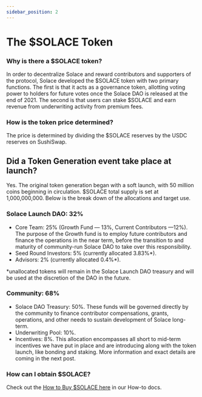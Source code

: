 ```yaml
---
sidebar_position: 2
---
```


# The $SOLACE Token

### Why is there a $SOLACE token?
In order to decentralize Solace and reward contributors and supporters of the protocol, Solace developed the $SOLACE token with two primary functions. The first is that it acts as a governance token, allotting voting power to holders for future votes once the Solace DAO is released at the end of 2021. The second is that users can stake $SOLACE and earn revenue from underwriting activity from premium fees.

### How is the token price determined?
The price is determined by dividing the $SOLACE reserves by the USDC reserves on SushiSwap.

## Did a Token Generation event take place at launch?
Yes. The original token generation began with a soft launch, with 50 million coins beginning in circulation. $SOLACE total supply is set at 1,000,000,000. Below is the break down of the allocations and target use.

### Solace Launch DAO: 32%

- Core Team: 25% (Growth Fund — 13%, Current Contributors —12%). The purpose of the Growth fund is to employ future contributors and finance the operations in the near term, before the transition to and maturity of community-run Solace DAO to take over this responsibility.
- Seed Round Investors: 5% (currently allocated 3.83%*).
- Advisors: 2% (currently allocated 0.4%*).

*unallocated tokens will remain in the Solace Launch DAO treasury and will be used at the discretion of the DAO in the future.

### Community: 68%

- Solace DAO Treasury: 50%. These funds will be governed directly by the community to finance contributor compensations, grants, operations, and other needs to sustain development of Solace long-term.
- Underwriting Pool: 10%.
- Incentives: 8%. This allocation encompasses all short to mid-term incentives we have put in place and are introducing along with the token launch, like bonding and staking. More information and exact details are coming in the next post.

### How can I obtain $SOLACE?
Check out the [<u>How to Buy $SOLACE here</u>](../../user-guides/buy-token.md) in our How-to docs.
